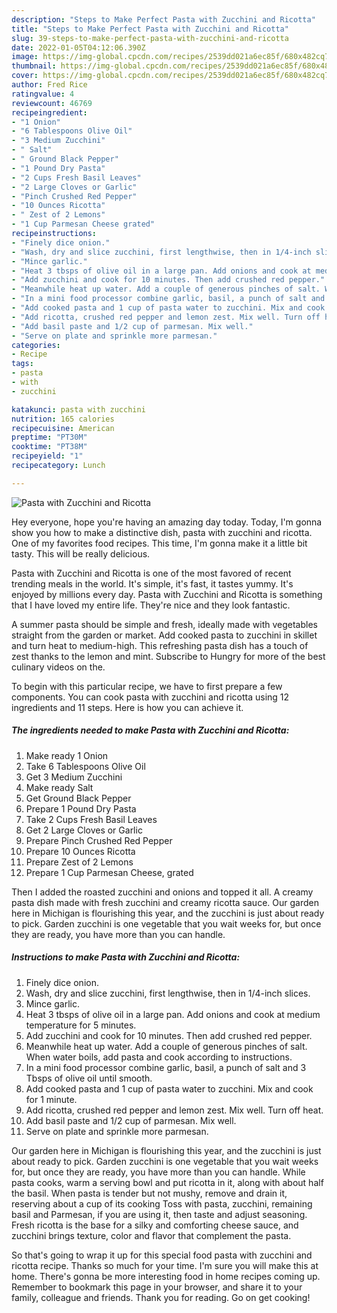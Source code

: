 ```yaml
---
description: "Steps to Make Perfect Pasta with Zucchini and Ricotta"
title: "Steps to Make Perfect Pasta with Zucchini and Ricotta"
slug: 39-steps-to-make-perfect-pasta-with-zucchini-and-ricotta
date: 2022-01-05T04:12:06.390Z
image: https://img-global.cpcdn.com/recipes/2539dd021a6ec85f/680x482cq70/pasta-with-zucchini-and-ricotta-recipe-main-photo.jpg
thumbnail: https://img-global.cpcdn.com/recipes/2539dd021a6ec85f/680x482cq70/pasta-with-zucchini-and-ricotta-recipe-main-photo.jpg
cover: https://img-global.cpcdn.com/recipes/2539dd021a6ec85f/680x482cq70/pasta-with-zucchini-and-ricotta-recipe-main-photo.jpg
author: Fred Rice
ratingvalue: 4
reviewcount: 46769
recipeingredient:
- "1 Onion"
- "6 Tablespoons Olive Oil"
- "3 Medium Zucchini"
- " Salt"
- " Ground Black Pepper"
- "1 Pound Dry Pasta"
- "2 Cups Fresh Basil Leaves"
- "2 Large Cloves or Garlic"
- "Pinch Crushed Red Pepper"
- "10 Ounces Ricotta"
- " Zest of 2 Lemons"
- "1 Cup Parmesan Cheese grated"
recipeinstructions:
- "Finely dice onion."
- "Wash, dry and slice zucchini, first lengthwise, then in 1/4-inch slices."
- "Mince garlic."
- "Heat 3 tbsps of olive oil in a large pan. Add onions and cook at medium temperature for 5 minutes."
- "Add zucchini and cook for 10 minutes. Then add crushed red pepper."
- "Meanwhile heat up water. Add a couple of generous pinches of salt. When water boils, add pasta and cook according to instructions."
- "In a mini food processor combine garlic, basil, a punch of salt and 3 Tbsps of olive oil until smooth."
- "Add cooked pasta and 1 cup of pasta water to zucchini. Mix and cook for 1 minute."
- "Add ricotta, crushed red pepper and lemon zest. Mix well. Turn off heat."
- "Add basil paste and 1/2 cup of parmesan. Mix well."
- "Serve on plate and sprinkle more parmesan."
categories:
- Recipe
tags:
- pasta
- with
- zucchini

katakunci: pasta with zucchini 
nutrition: 165 calories
recipecuisine: American
preptime: "PT30M"
cooktime: "PT38M"
recipeyield: "1"
recipecategory: Lunch

---
```



![Pasta with Zucchini and Ricotta](https://img-global.cpcdn.com/recipes/2539dd021a6ec85f/680x482cq70/pasta-with-zucchini-and-ricotta-recipe-main-photo.jpg)

Hey everyone, hope you're having an amazing day today. Today, I'm gonna show you how to make a distinctive dish, pasta with zucchini and ricotta. One of my favorites food recipes. This time, I'm gonna make it a little bit tasty. This will be really delicious.

Pasta with Zucchini and Ricotta is one of the most favored of recent trending meals in the world. It's simple, it's fast, it tastes yummy. It's enjoyed by millions every day. Pasta with Zucchini and Ricotta is something that I have loved my entire life. They're nice and they look fantastic.

A summer pasta should be simple and fresh, ideally made with vegetables straight from the garden or market. Add cooked pasta to zucchini in skillet and turn heat to medium-high. This refreshing pasta dish has a touch of zest thanks to the lemon and mint. Subscribe to Hungry for more of the best culinary videos on the.


To begin with this particular recipe, we have to first prepare a few components. You can cook pasta with zucchini and ricotta using 12 ingredients and 11 steps. Here is how you can achieve it.

<!--inarticleads1-->

##### The ingredients needed to make Pasta with Zucchini and Ricotta:

1. Make ready 1 Onion
1. Take 6 Tablespoons Olive Oil
1. Get 3 Medium Zucchini
1. Make ready  Salt
1. Get  Ground Black Pepper
1. Prepare 1 Pound Dry Pasta
1. Take 2 Cups Fresh Basil Leaves
1. Get 2 Large Cloves or Garlic
1. Prepare Pinch Crushed Red Pepper
1. Prepare 10 Ounces Ricotta
1. Prepare  Zest of 2 Lemons
1. Prepare 1 Cup Parmesan Cheese, grated


Then I added the roasted zucchini and onions and topped it all. A creamy pasta dish made with fresh zucchini and creamy ricotta sauce. Our garden here in Michigan is flourishing this year, and the zucchini is just about ready to pick. Garden zucchini is one vegetable that you wait weeks for, but once they are ready, you have more than you can handle. 

<!--inarticleads2-->

##### Instructions to make Pasta with Zucchini and Ricotta:

1. Finely dice onion.
1. Wash, dry and slice zucchini, first lengthwise, then in 1/4-inch slices.
1. Mince garlic.
1. Heat 3 tbsps of olive oil in a large pan. Add onions and cook at medium temperature for 5 minutes.
1. Add zucchini and cook for 10 minutes. Then add crushed red pepper.
1. Meanwhile heat up water. Add a couple of generous pinches of salt. When water boils, add pasta and cook according to instructions.
1. In a mini food processor combine garlic, basil, a punch of salt and 3 Tbsps of olive oil until smooth.
1. Add cooked pasta and 1 cup of pasta water to zucchini. Mix and cook for 1 minute.
1. Add ricotta, crushed red pepper and lemon zest. Mix well. Turn off heat.
1. Add basil paste and 1/2 cup of parmesan. Mix well.
1. Serve on plate and sprinkle more parmesan.


Our garden here in Michigan is flourishing this year, and the zucchini is just about ready to pick. Garden zucchini is one vegetable that you wait weeks for, but once they are ready, you have more than you can handle. While pasta cooks, warm a serving bowl and put ricotta in it, along with about half the basil. When pasta is tender but not mushy, remove and drain it, reserving about a cup of its cooking Toss with pasta, zucchini, remaining basil and Parmesan, if you are using it, then taste and adjust seasoning. Fresh ricotta is the base for a silky and comforting cheese sauce, and zucchini brings texture, color and flavor that complement the pasta. 

So that's going to wrap it up for this special food pasta with zucchini and ricotta recipe. Thanks so much for your time. I'm sure you will make this at home. There's gonna be more interesting food in home recipes coming up. Remember to bookmark this page in your browser, and share it to your family, colleague and friends. Thank you for reading. Go on get cooking!
